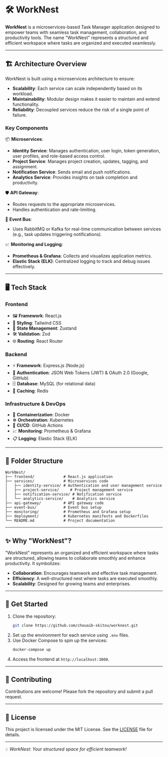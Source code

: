 # 🛠️ WorkNest

**WorkNest** is a microservices-based Task Manager application designed to empower teams with seamless task management, collaboration, and productivity tools. The name "WorkNest" represents a structured and efficient workspace where tasks are organized and executed seamlessly.

---

## 🏗️ Architecture Overview

WorkNest is built using a microservices architecture to ensure:
- **Scalability**: Each service can scale independently based on its workload.
- **Maintainability**: Modular design makes it easier to maintain and extend functionality.
- **Reliability**: Decoupled services reduce the risk of a single point of failure.

### **Key Components**

📦 **Microservices**:
- **Identity Service**: Manages authentication, user login, token generation, user profiles, and role-based access control.
- **Project Service**: Manages project creation, updates, tagging, and assignment.
- **Notification Service**: Sends email and push notifications.
- **Analytics Service**: Provides insights on task completion and productivity.

🛡️ **API Gateway**:
- Routes requests to the appropriate microservices.
- Handles authentication and rate-limiting.

📮 **Event Bus**:
- Uses RabbitMQ or Kafka for real-time communication between services (e.g., task updates triggering notifications).

📈 **Monitoring and Logging**:
- **Prometheus & Grafana**: Collects and visualizes application metrics.
- **Elastic Stack (ELK)**: Centralized logging to track and debug issues effectively.

---

## 🖥️ Tech Stack

### **Frontend**
- 🖼️ **Framework**: React.js
- 🎨 **Styling**: Tailwind CSS
- 🔄 **State Management**: Zustand
- 🛠️ **Validation**: Zod
- 🌐 **Routing**: React Router

### **Backend**
- ⚡ **Framework**: Express.js (Node.js)
- 🔐 **Authentication**: JSON Web Tokens (JWT) & OAuth 2.0 (Google, GitHub)
- 🗄️ **Database**: MySQL (for relational data)
- 🚀 **Caching**: Redis

### **Infrastructure & DevOps**
- 🐳 **Containerization**: Docker
- ☸️ **Orchestration**: Kubernetes
- 🤖 **CI/CD**: GitHub Actions
- 📈 **Monitoring**: Prometheus & Grafana
- 📋 **Logging**: Elastic Stack (ELK)

---

## 📂 Folder Structure

```
WorkNest/
├── frontend/             # React.js application
├── services/             # Microservices code
│   ├── identity-service/ # Authentication and user management service
│   ├── project-service/     # Project management service
│   ├── notification-service/ # Notification service
│   └── analytics-service/    # Analytics service
├── api-gateway/          # API gateway code
├── event-bus/            # Event bus setup
├── monitoring/           # Prometheus and Grafana setup
├── deployment/           # Kubernetes manifests and Dockerfiles
└── README.md             # Project documentation
```

---

## ✨ Why "WorkNest"?

"WorkNest" represents an organized and efficient workspace where tasks are structured, allowing teams to collaborate smoothly and enhance productivity. It symbolizes:
- **Collaboration**: Encourages teamwork and effective task management.
- **Efficiency**: A well-structured nest where tasks are executed smoothly.
- **Scalability**: Designed for growing teams and enterprises.

---

## 🚀 Get Started

1. Clone the repository:
   ```bash
   git clone https://github.com/chouaib-skitou/worknest.git
   ```
2. Set up the environment for each service using `.env` files.
3. Use Docker Compose to spin up the services:
   ```bash
   docker-compose up
   ```
4. Access the frontend at `http://localhost:3000`.

---

## 🤝 Contributing
Contributions are welcome! Please fork the repository and submit a pull request.

---

## 📜 License
This project is licensed under the MIT License. See the [LICENSE](LICENSE) file for details.

---

💡 *WorkNest: Your structured space for efficient teamwork!*
